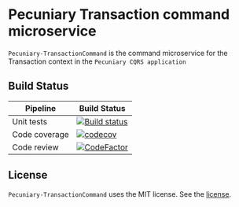 # Pecuniary Transaction command microservice

`Pecuniary-TransactionCommand` is the command microservice for the Transaction context in the `Pecuniary CQRS application`

## Build Status

Pipeline | Build Status
-|-
Unit tests | [![Build status](https://ci.appveyor.com/api/projects/status/2a59slii6x63p8b6?svg=true)](https://ci.appveyor.com/project/eric-bach/pecuniary-transactioncommand)
Code coverage | [![codecov](https://codecov.io/gh/eric-bach/Pecuniary-TransactionCommand/branch/master/graph/badge.svg)](https://codecov.io/gh/eric-bach/Pecuniary-TransactionCommand)
Code review | [![CodeFactor](https://www.codefactor.io/repository/github/eric-bach/pecuniary-Transactioncommand/badge)](https://www.codefactor.io/repository/github/eric-bach/pecuniary-transactioncommand)

## License

`Pecuniary-TransactionCommand` uses the MIT license. See the [license](https://github.com/eric-bach/Pecuniary-TransactionCommand/blob/master/LICENSE).